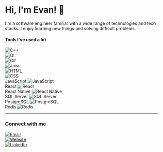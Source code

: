 # Hi, I'm Evan! 👋

I'm a software engineer familiar with a wide range of technologies and tech stacks. I enjoy learning new things and solving difficult problems.  

#### Tools I've used a lot

![C++](https://img.shields.io/badge/-C++-00599C?style=flat-square&logo=C%2B%2B&logoColor=white)  
![Qt](https://img.shields.io/badge/-Qt-41CD52?style=flat-square&logo=qt&logoColor=white)  
![C#](https://img.shields.io/badge/-C%23-239120?style=flat-square&logo=c-sharp&logoColor=white)  
![Java](https://img.shields.io/badge/-Java-00599C?style=flat-square&logo=java&logoColor=white)  
![HTML](https://img.shields.io/badge/-HTML5-E34F26?style=flat-square&logo=html5&logoColor=white)  
![CSS](https://img.shields.io/badge/-CSS3-1572B6?style=flat-square&logo=css3&logoColor=white)  
JavaScript ![JavaScript](https://img.shields.io/badge/-JavaScript-F7DF1E?style=flat-square&logo=javascript&logoColor=white)  
React ![React](https://img.shields.io/badge/-React-61DAFB?style=flat-square&logo=react&logoColor=white)  
React Native ![React Native](https://img.shields.io/badge/-React%20Native-61DAFB?style=flat-square&logo=react&logoColor=white)  
SQL Server ![SQL Server](https://img.shields.io/badge/-Microsoft%20SQL%20Server-CC2927?style=flat-square&logo=MicrosoftSQLServer&logoColor=white)  
PostgreSQL ![PostgreSQL](https://img.shields.io/badge/-PostgreSQL-4169E1?style=flat-square&logo=postgresql&logoColor=white)  
Redis ![Redis](https://img.shields.io/badge/-Redis-DC382D?style=flat-square&logo=redis&logoColor=white)

---

### Connect with me

[![Email](https://img.shields.io/badge/-Email-EA4335?style=flat-square&logo=gmail&logoColor=white)](https://www.linkedin.com/in/evan-wright-6b6130194/)  
[![Website](https://img.shields.io/badge/-Website-4285F4?style=flat-square&logo=google-chrome&logoColor=white)](https://evancolewright.github.io)  
[![LinkedIn](https://img.shields.io/badge/-LinkedIn-0A66C2?style=flat-square&logo=LinkedIn&logoColor=white)](https://www.linkedin.com/in/evan-wright-6b6130194/)
